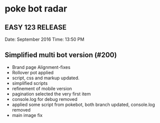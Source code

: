 # poke bot radar





## EASY 123 RELEASE 

Date: September 2016
Time: 13:50 PM

## Simplified multi bot version (#200)
* Brand page Alignment-fixes
* Rollover pot applied
* script, css and markup updated. 
* simplified scripts
* refinement of mobile version
* pagination selected the very first item
* console.log for debug removed
* applied some script from pokebot, both branch updated, console.log removed
* main image fix
